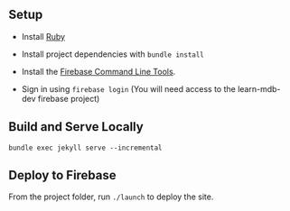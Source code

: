 ## Setup

- Install [Ruby](https://www.ruby-lang.org/en/documentation/installation/)

- Install project dependencies with `bundle install`

- Install the [Firebase Command Line Tools](https://firebase.google.com/docs/cli#install-cli-mac-linux).

- Sign in using `firebase login` (You will need access to the learn-mdb-dev firebase project)

## Build and Serve Locally

`bundle exec jekyll serve --incremental`

## Deploy to Firebase

From the project folder, run `./launch` to deploy the site.
